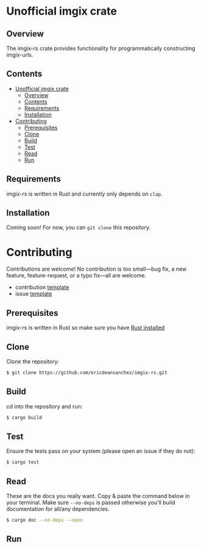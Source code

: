 # Unofficial imgix crate

## Overview

The imgix-rs crate provides functionality for programmatically constructing imgix-urls.

## Contents

- [Unofficial imgix crate](#unofficial-imgix-crate)
  - [Overview](#overview)
  - [Contents](#contents)
  - [Requirements](#requirements)
  - [Installation](#installation)
- [Contributing](#contributing)
  - [Prerequisites](#prerequisites)
  - [Clone](#clone)
  - [Build](#build)
  - [Test](#test)
  - [Read](#read)
  - [Run](#run)

## Requirements

imgix-rs is written in Rust and currently only depends on `clap`.

## Installation

Coming soon! For now, you can `git clone` this repository.

# Contributing

Contributions are welcome! No contribution is too small––bug fix, a new feature, feature-request, or a typo fix––all are welcome.

* contribution [template]()
* issue [template]()

## Prerequisites

imgix-rs is written in Rust so make sure you have [Rust installed](https://www.rust-lang.org/tools/install.)


## Clone

Clone the repository:

```bash
$ git clone https://github.com/ericdeansanchez/imgix-rs.git
```

## Build

cd into the repository and run:

```bash
$ cargo build
```

## Test

Ensure the tests pass on your system (please open an issue if they do not):

```bash
$ cargo test
```

## Read 

These are the docs you really want. Copy & paste the command below in your 
terminal. Make sure `--no-deps` is passed otherwise you'll build documentation 
for all/any dependencies.

```bash
$ cargo doc --no-deps --open
```

## Run